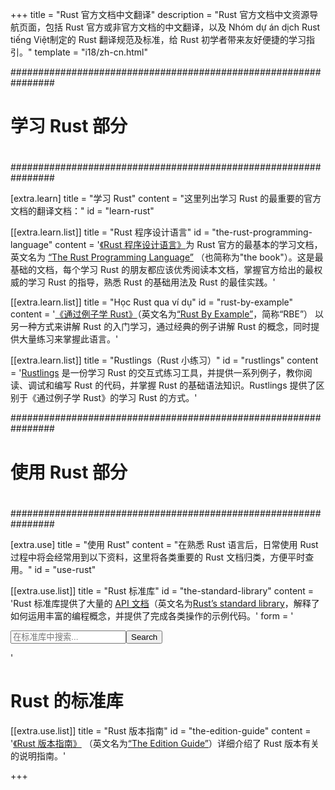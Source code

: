 +++
title = "Rust 官方文档中文翻译"
description = "Rust 官方文档中文资源导航页面，包括 Rust 官方或非官方文档的中文翻译，以及 Nhóm dự án dịch Rust tiếng Việt制定的 Rust 翻译规范及标准，给 Rust 初学者带来友好便捷的学习指引。"
template = "i18/zh-cn.html"



################################################################
#
# 学习 Rust 部分
#
################################################################

[extra.learn]
title = "学习 Rust"
content = "这里列出学习 Rust 的最重要的官方文档的翻译文档："
id = "learn-rust"

[[extra.learn.list]]
title = "Rust 程序设计语言"
id = "the-rust-programming-language"
content = '<a href="book">《Rust 程序设计语言》</a>为 Rust 官方的最基本的学习文档，英文名为 <a href="https://doc.rust-lang.org/book/">“The Rust Programming Language”</a> （也简称为&quot;the book&quot;）。这是最基础的文档，每个学习 Rust 的朋友都应该优秀阅读本文档，掌握官方给出的最权威的学习 Rust 的指导，熟悉 Rust 的基础用法及 Rust 的最佳实践。'

[[extra.learn.list]]
title = "Học Rust qua ví dụ"
id = "rust-by-example"
content = '<a href="rust-by-example">《通过例子学 Rust》</a>（英文名为<a href="https://doc.rust-lang.org/rust-by-example/">“Rust By Example”</a>，简称“RBE”） 以另一种方式来讲解 Rust 的入门学习，通过经典的例子讲解 Rust 的概念，同时提供大量练习来掌握此语言。'

[[extra.learn.list]]
title = "Rustlings（Rust 小练习）"
id = "rustlings"
content = '<a href="https://github.com/ByteBuffer2022/rustlings-cn">Rustlings</a> 是一份学习 Rust 的交互式练习工具，并提供一系列例子，教你阅读、调试和编写 Rust 的代码，并掌握 Rust 的基础语法知识。Rustlings 提供了区别于《通过例子学 Rust》的学习 Rust 的方式。'



################################################################
#
# 使用 Rust 部分
#
################################################################

[extra.use]
title = "使用 Rust"
content = "在熟悉 Rust 语言后，日常使用 Rust 过程中将会经常用到以下资料，这里将各类重要的 Rust 文档归类，方便平时查用。"
id = "use-rust"

[[extra.use.list]]
title = "Rust 标准库"
id = "the-standard-library"
content = 'Rust 标准库提供了大量的 <a href="std">API 文档</a>（英文名为<a href="https://doc.rust-lang.org/std/">Rust’s standard library</a>，解释了如何运用丰富的编程概念，并提供了完成各类操作的示例代码。'
form = '<div><form action="std/index.html" method="get"><input id="search-input" type="search" name="search" placeholder="在标准库中搜索..."><button id="search-but">Search</button></form></div>'

# Rust 的标准库

[[extra.use.list]]
title = "Rust 版本指南"
id = "the-edition-guide"
content = '<a href="edition-guide">《Rust 版本指南》</a> （英文名为<a href="https://doc.rust-lang.org/edition-guide/">“The Edition Guide”</a>）详细介绍了 Rust 版本有关的说明指南。'

+++
